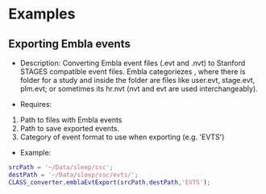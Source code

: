 # Examples

## Exporting Embla events

* Description: Converting Embla event files (.evt and .nvt) to Stanford STAGES compatible event files.
Embla categoriezes , where there is folder for a study and inside the folder are files like user.evt, stage.evt, plm.evt; or sometimes its hr.nvt (nvt and evt are used interchangeably).

* Requires: 
1. Path to files with Embla events
2. Path to save exported events.
3. Category of event format to use when exporting (e.g. 'EVTS')


* Example:

```MATLAB
srcPath = '~/Data/sleep/ssc';
destPath = '~/Data/sleep/ssc/evts/';
CLASS_converter.emblaEvtExport(srcPath,destPath,'EVTS');
```